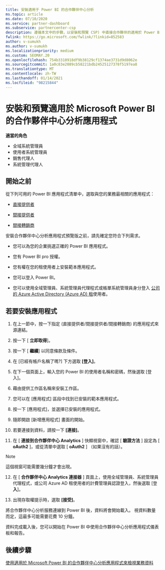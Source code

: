 ```yaml
---
title: 安裝適用于 Power BI 的合作夥伴中心分析
ms.topic: article
ms.date: 07/10/2020
ms.service: partner-dashboard
ms.subservice: partnercenter-csp
description: 遵循本文中的步驟，以安裝和預覽 CSP) 中直接合作夥伴的適用於 Power BI 的合作夥伴中心分析應用程式 (。
fwlink: https://go.microsoft.com/fwlink/?linkid=852583
author: v-sumukh
ms.author: v-sumukh
ms.localizationpriority: medium
ms.custom: SEOMAY.20
ms.openlocfilehash: 754b3310918df9b38129cf1374ae3731d9d8062e
ms.sourcegitcommit: 1a0c83e2089cb58221bdb24525127378f5197ea8
ms.translationtype: MT
ms.contentlocale: zh-TW
ms.lasthandoff: 01/14/2021
ms.locfileid: "98215844"
---
```

# <a name="install-and-preview-the-partner-center-analytics-app-for-microsoft-power-bi"></a>安裝和預覽適用於 Microsoft Power BI 的合作夥伴中心分析應用程式


**適當的角色**
-   全域系統管理員
-   使用者系統管理員
-   銷售代理人
-   系統管理代理人

## <a name="before-you-begin"></a>開始之前

從下列可用的 Power BI 應用程式清單中，選取與您的業務最相關的應用程式：
- [直接提供者](https://appsource.microsoft.com/product/power-bi/partnercenteranalytics.direct_provider_partner_analytics)

- [間接提供者](https://appsource.microsoft.com/product/power-bi/partnercenteranalytics.indirect_provider_partner_analytics)

- [間接轉銷商](https://appsource.microsoft.com/product/power-bi/partnercenteranalytics.indirect_reseller_partner_analytics)

安裝合作夥伴中心分析應用程式預覽版之前，請先確定您符合下列需求。

- 您可以為您的企業挑選正確的 Power BI 應用程式。

- 您有 Power BI pro 授權。

- 您有權在您的租使用者上安裝範本應用程式。

- 您可以登入 Power BI。

- 您可以使用全域管理員、系統管理員代理程式或帳單系統管理員身分登入 [公司的 Azure Active Directory (Azure AD) 租](azure-active-directory-tenants-and-partner-center.md)使用者。

## <a name="to-install-the-app"></a>若要安裝應用程式

1. 在上一節中，按一下指定 (直接提供者/間接提供者/間接轉銷商) 的應用程式來源連結。

2. 按一下 [ **立即取得**]。 

3. 按一下 [ **繼續**] 以同意條款及條件。

4. 在 \[已經有帳戶名稱了嗎?\] 下方選取 **\[登入\]**。

5. 在下一個頁面上，輸入您的 Power BI 的使用者名稱和密碼，然後選取 \[登入\]。

6. 藉由提供工作區名稱來安裝工作區。

7. 您可以在 [應用程式] 區段中找到已安裝的範本應用程式。

8. 按一下 [應用程式]，並選擇已安裝的應用程式。

9. 隨即開啟 [新增應用程式] 畫面的開始。

10. 若要連接到資料，請按一下 **[連接]**。

11. 在 [ **連接到合作夥伴中心 Analytics** ] 快顯視窗中，確認 [ **驗證方法** ] 設定為 [ **oAuth2** ]，或從清單中選取 [ **oAuth2** ] （如果沒有的話）。 

> [!NOTE]  
>  這個視窗可能需要幾分鐘才會出現。

12. 在 [ **合作夥伴中心 Analytics 連接器** ] 頁面上，使用全域管理員、系統管理員代理程式，或公司 Azure AD 租使用者的計費管理員認證登入，然後選取 [登 **入**]。
 
13. 出現存取權提示時，選取 **\[接受\]**。 

將合作夥伴中心分析服務連線到 Power BI 後，資料將會開始載入。 視資料數量而定，這最多可能需要花費 10 分鐘。 

資料完成載入後，您可以開始在 Power BI 中使用合作夥伴中心分析應用程式儀表板和報告。

## <a name="next-steps"></a>後續步驟

[使用適用於 Microsoft Power BI 的合作夥伴中心分析應用程式來檢視業務資料](power-bi-app-for-direct-partners-use.md)
